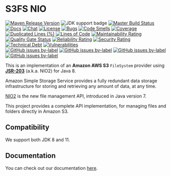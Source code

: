 <!-- START // ON LINE COUNT CHANGE - UPDATE [ln:x,y] IN ./docs/content/index.md -->
# S3FS NIO

[![Maven Release Version](https://img.shields.io/maven-metadata/v?metadataUrl=https%3A%2F%2Frepo1.maven.org%2Fmaven2%2Forg%2Fcarlspring%2Fcloud%2Faws%2Fs3fs-nio%2Fmaven-metadata.xml)](https://repo1.maven.org/maven2/org/carlspring/cloud/aws/s3fs-nio/) 
![JDK support badge](https://img.shields.io/badge/JDK-8%20and%2011-blue) 
[![Master Build Status](https://github.com/carlspring/s3fs-nio/workflows/Build%20and%20test/badge.svg)](https://github.com/carlspring/s3fs-nio/actions?query=branch%3Amaster)
[![Docs](https://img.shields.io/badge/docs-current-brightgreen.svg)](https://s3fs-nio.carlspring.org) 
[![Chat](https://img.shields.io/badge/chat-join-success)](https://chat.carlspring.org/channel/s3fs-nio-community) 
[![License](https://img.shields.io/badge/License-Apache%202.0-brightgreen.svg)](https://github.com/carlspring/s3fs-nio/blob/master/LICENSE.Apache-2.0.md) 
[![Bugs](https://sonarcloud.io/api/project_badges/measure?project=org.carlspring.cloud.aws:s3fs-nio&metric=bugs)](https://sonarcloud.io/dashboard?id=org.carlspring.cloud.aws:s3fs-nio) 
[![Code Smells](https://sonarcloud.io/api/project_badges/measure?project=org.carlspring.cloud.aws:s3fs-nio&metric=code_smells)](https://sonarcloud.io/dashboard?id=org.carlspring.cloud.aws:s3fs-nio) 
[![Coverage](https://sonarcloud.io/api/project_badges/measure?project=org.carlspring.cloud.aws:s3fs-nio&metric=coverage)](https://sonarcloud.io/dashboard?id=org.carlspring.cloud.aws:s3fs-nio) 
[![Duplicated Lines (%)](https://sonarcloud.io/api/project_badges/measure?project=org.carlspring.cloud.aws:s3fs-nio&metric=duplicated_lines_density)](https://sonarcloud.io/dashboard?id=org.carlspring.cloud.aws:s3fs-nio) 
[![Lines of Code](https://sonarcloud.io/api/project_badges/measure?project=org.carlspring.cloud.aws:s3fs-nio&metric=ncloc)](https://sonarcloud.io/dashboard?id=org.carlspring.cloud.aws:s3fs-nio) 
[![Maintainability Rating](https://sonarcloud.io/api/project_badges/measure?project=org.carlspring.cloud.aws:s3fs-nio&metric=sqale_rating)](https://sonarcloud.io/dashboard?id=org.carlspring.cloud.aws:s3fs-nio) 
[![Quality Gate Status](https://sonarcloud.io/api/project_badges/measure?project=org.carlspring.cloud.aws:s3fs-nio&metric=alert_status)](https://sonarcloud.io/dashboard?id=org.carlspring.cloud.aws:s3fs-nio) 
[![Reliability Rating](https://sonarcloud.io/api/project_badges/measure?project=org.carlspring.cloud.aws:s3fs-nio&metric=reliability_rating)](https://sonarcloud.io/dashboard?id=org.carlspring.cloud.aws:s3fs-nio) 
[![Security Rating](https://sonarcloud.io/api/project_badges/measure?project=org.carlspring.cloud.aws:s3fs-nio&metric=security_rating)](https://sonarcloud.io/dashboard?id=org.carlspring.cloud.aws:s3fs-nio) 
[![Technical Debt](https://sonarcloud.io/api/project_badges/measure?project=org.carlspring.cloud.aws:s3fs-nio&metric=sqale_index)](https://sonarcloud.io/dashboard?id=org.carlspring.cloud.aws:s3fs-nio) 
[![Vulnerabilities](https://sonarcloud.io/api/project_badges/measure?project=org.carlspring.cloud.aws:s3fs-nio&metric=vulnerabilities)](https://sonarcloud.io/dashboard?id=org.carlspring.cloud.aws:s3fs-nio)   
[![GitHub issues by-label](https://img.shields.io/github/issues-raw/carlspring/s3fs-nio/good%20first%20issue.svg?label=good%20first%20issue)](https://github.com/carlspring/s3fs-nio/issues?q=is%3Aissue+is%3Aopen+label%3A%22good%20first%20issue%22) 
[![GitHub issues by-label](https://img.shields.io/github/issues-raw/carlspring/s3fs-nio/help%20wanted.svg?label=help%20wanted&color=%23856bf9&)](https://github.com/carlspring/s3fs-nio/issues?q=is%3Aissue+is%3Aopen+label%3A%22help%20wanted%22) 
[![GitHub issues by-label](https://img.shields.io/github/issues-raw/carlspring/s3fs-nio/hacktoberfest.svg?label=hacktoberfest&color=orange)](https://github.com/carlspring/s3fs-nio/issues?q=is%3Aissue+is%3Aopen+label%3A%22hacktoberfest%22)
[![GitHub issues by-label](https://img.shields.io/badge/stackoverflow-ask-orange.svg)](https://stackoverflow.com/tags/s3fs-nio/)

This is an implementation of an **Amazon AWS S3** `FileSystem` provider using **[JSR-203]** (a.k.a. NIO2) for Java 8.

Amazon Simple Storage Service provides a fully redundant data storage infrastructure for storing and retrieving any
amount of data, at any time.

[NIO2][JSR-203] is the new file management API, introduced in Java version 7. 

This project provides a complete API implementation, for managing files and folders directly in Amazon S3.

[<--# Links -->]: #
[JSR-203]: https://jcp.org/en/jsr/detail?id=203

<!-- END // ON LINE COUNT CHANGE - UPDATE [ln:x,y] IN ./docs/content/index.md -->

## Compatibility

We support both JDK 8 and 11.

## Documentation

You can check out our documentation [here](https://s3fs.carlspring.org).
